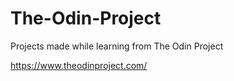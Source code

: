 # The-Odin-Project
Projects made while learning from The Odin Project

https://www.theodinproject.com/
